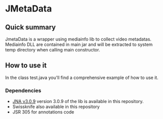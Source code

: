 # JMetaData #

## Quick summary ##

JmetaData is a wrapper using mediainfo lib to collect video metadatas. Mediainfo DLL are contained in main jar and will be extracted to system temp directory when calling main constructor.

## How to use it ##

In the class test.java you'll find a comprehensive example of how to use it.

### Dependencies ###

* [JNA v3.0.9](https://github.com/twall/jna)
version 3.0.9 of the lib is available in this repository. 
* Swissknife also available in this repository
* JSR 305 for annotations code